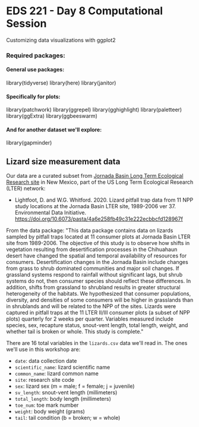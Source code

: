 # EDS 221 - Day 8 Computational Session

Customizing data visualizations with ggplot2

### Required packages: 

#### General use packages:
library(tidyverse)
library(here)
library(janitor)

#### Specifically for plots:
library(patchwork)
library(ggrepel)
library(gghighlight)
library(paletteer)
library(ggExtra)
library(ggbeeswarm)

#### And for another dataset we'll explore:
library(gapminder)

## Lizard size measurement data

Our data are a curated subset from [Jornada Basin Long Term Ecological Research site](https://lter.jornada.nmsu.edu/) in New Mexico, part of the US Long Term Ecological Research (LTER) network: 

- Lightfoot, D. and W.G. Whitford. 2020. Lizard pitfall trap data from 11 NPP study locations at the Jornada Basin LTER site, 1989-2006 ver 37. Environmental Data Initiative. https://doi.org/10.6073/pasta/4a6e258fb49c31e222ecbbcfd128967f

From the data package: "This data package contains data on lizards sampled by pitfall traps located at 11 consumer plots at Jornada Basin LTER site from 1989-2006. The objective of this study is to observe how shifts in vegetation resulting from desertification processes in the Chihuahaun desert have changed the spatial and temporal availability of resources for consumers. Desertification changes in the Jornada Basin include changes from grass to shrub dominated communities and major soil changes. If grassland systems respond to rainfall without significant lags, but shrub systems do not, then consumer species should reflect these differences. In addition, shifts from grassland to shrubland results in greater structural heterogeneity of the habitats. We hypothesized that consumer populations, diversity, and densities of some consumers will be higher in grasslands than in shrublands and will be related to the NPP of the sites. Lizards were captured in pitfall traps at the 11 LTER II/III consumer plots (a subset of NPP plots) quarterly for 2 weeks per quarter. Variables measured include species, sex, recapture status, snout-vent length, total length, weight, and whether tail is broken or whole. This study is complete." 

There are 16 total variables in the `lizards.csv` data we'll read in. The ones we'll use in this workshop are: 

- `date`: data collection date
- `scientific_name`: lizard scientific name
- `common_name`: lizard common name
- `site`: research site code
- `sex`: lizard sex (m = male; f = female; j = juvenile)
- `sv_length`: snout-vent length (millimeters)
- `total_length`: body length (millimeters)
- `toe_num`: toe mark number
- `weight`: body weight (grams)
- `tail`: tail condition (b = broken; w = whole)


